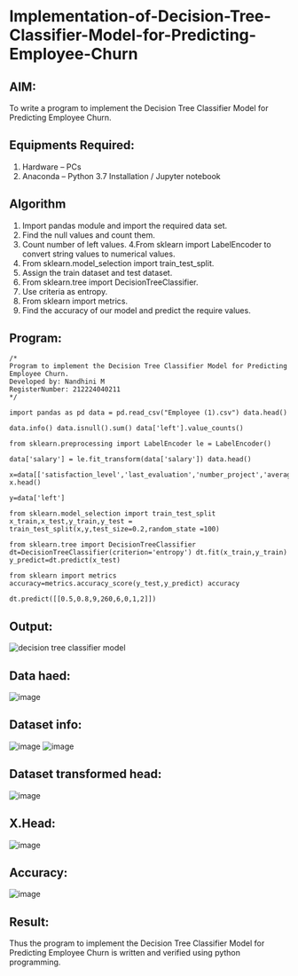 # Implementation-of-Decision-Tree-Classifier-Model-for-Predicting-Employee-Churn

## AIM:
To write a program to implement the Decision Tree Classifier Model for Predicting Employee Churn.

## Equipments Required:
1. Hardware – PCs
2. Anaconda – Python 3.7 Installation / Jupyter notebook

## Algorithm
1. Import pandas module and import the required data set.
2. Find the null values and count them.
3. Count number of left values.
4.From sklearn import LabelEncoder to convert string values to numerical values.
5. From sklearn.model_selection import train_test_split.
6. Assign the train dataset and test dataset.
7. From sklearn.tree import DecisionTreeClassifier.
8. Use criteria as entropy.
9. From sklearn import metrics.
10. Find the accuracy of our model and predict the require values.

## Program:
```
/*
Program to implement the Decision Tree Classifier Model for Predicting Employee Churn.
Developed by: Nandhini M
RegisterNumber: 212224040211
*/

import pandas as pd data = pd.read_csv("Employee (1).csv") data.head()

data.info() data.isnull().sum() data['left'].value_counts()

from sklearn.preprocessing import LabelEncoder le = LabelEncoder()

data['salary'] = le.fit_transform(data['salary']) data.head()

x=data[['satisfaction_level','last_evaluation','number_project','average_montly_hours','time_spend_company','Work_accident','promotion_last_5years','salary']] x.head()

y=data['left']

from sklearn.model_selection import train_test_split x_train,x_test,y_train,y_test = train_test_split(x,y,test_size=0.2,random_state =100)

from sklearn.tree import DecisionTreeClassifier dt=DecisionTreeClassifier(criterion='entropy') dt.fit(x_train,y_train) y_predict=dt.predict(x_test)

from sklearn import metrics accuracy=metrics.accuracy_score(y_test,y_predict) accuracy

dt.predict([[0.5,0.8,9,260,6,0,1,2]])
```

## Output:
![decision tree classifier model](sam.png)
## Data haed:
![image](https://github.com/user-attachments/assets/f6742e6e-4349-4c7a-ac4a-543652fff0d7)
## Dataset info:
![image](https://github.com/user-attachments/assets/e90e30da-1a9a-44d2-ab6c-05fb62c40cd0)
![image](https://github.com/user-attachments/assets/c09d0bd9-54f6-44a1-993c-2044a5a2f28e)
## Dataset transformed head:
![image](https://github.com/user-attachments/assets/cc7d809c-3574-4852-9c72-65c19186f817)
## X.Head:
![image](https://github.com/user-attachments/assets/dd6adf06-f3de-452e-a3b9-7918d9981847)
## Accuracy:
![image](https://github.com/user-attachments/assets/c7bbc232-31f5-4893-b130-d3f94b6a8b67)


## Result:
Thus the program to implement the  Decision Tree Classifier Model for Predicting Employee Churn is written and verified using python programming.
